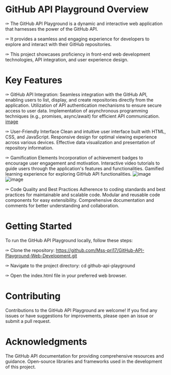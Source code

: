 # GitHub API Playground Overview
✑ The GitHub API Playground is a dynamic and interactive web application that harnesses the power of the GitHub API. 

✑ It provides a seamless and engaging experience for developers to explore and interact with their GitHub repositories. 

✑ This project showcases proficiency in front-end web development technologies, API integration, and user experience design.

# Key Features
✑ GitHub API Integration: 
Seamless integration with the GitHub API, enabling users to list, display, and create repositories directly from the application.
Utilization of API authentication mechanisms to ensure secure access to user data.
Implementation of asynchronous programming techniques (e.g., promises, async/await) for efficient API communication.
[image](https://github.com/Mss-pri17/GitHub-API-Playground-Web-Development/assets/151165406/dd17ead0-7741-4742-b658-8a787b495ad8)

✑ User-Friendly Interface
Clean and intuitive user interface built with HTML, CSS, and JavaScript.
Responsive design for optimal viewing experience across various devices.
Effective data visualization and presentation of repository information.

✑ Gamification Elements
Incorporation of achievement badges to encourage user engagement and motivation.
Interactive video tutorials to guide users through the application's features and functionalities.
Gamified learning experience for exploring GitHub API functionalities.
![image](https://github.com/Mss-pri17/GitHub-API-Playground-Web-Development/assets/151165406/c990f3c0-0968-4b13-a7db-77a896f2c563)
![image](https://github.com/Mss-pri17/GitHub-API-Playground-Web-Development/assets/151165406/fae42012-48ed-4884-ac03-a7046025d1da)


✑ Code Quality and Best Practices
Adherence to coding standards and best practices for maintainable and scalable code.
Modular and reusable code components for easy extensibility.
Comprehensive documentation and comments for better understanding and collaboration.

# Getting Started
To run the GitHub API Playground locally, follow these steps:

✑ Clone the repository: https://github.com/Mss-pri17/GitHub-API-Playground-Web-Development.git

✑ Navigate to the project directory: cd github-api-playground

✑ Open the index.html file in your preferred web browser.

# Contributing
Contributions to the GitHub API Playground are welcome! If you find any issues or have suggestions for improvements, please open an issue or submit a pull request.

# Acknowledgments
The GitHub API documentation for providing comprehensive resources and guidance.
Open-source libraries and frameworks used in the development of this project.
